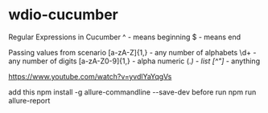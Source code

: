 # wdio-cucumber

Regular Expressions in Cucumber
^ - means beginning
$ - means end

Passing values from scenario
[a-zA-Z]{1,} - any number of alphabets 
\\d+ - any number of digits
[a-zA-Z0-9]{1,} - alpha numeric
(.*) - list
[^\"]* - anything

https://www.youtube.com/watch?v=yvdlYaYqgVs 

add this npm install -g allure-commandline --save-dev before run npm run allure-report